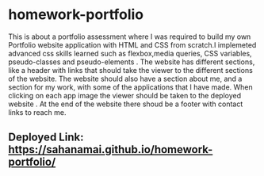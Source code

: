 # homework-portfolio
This is about a portfolio assessment where I was required to build my own Portfolio website application with HTML and CSS  from scratch.I implemeted advanced css skills learned such as flexbox,media queries, CSS variables, pseudo-classes and pseudo-elements . The website  has different sections, like a header with links that should take the viewer to the different sections of the website. The website should also have a section about me, and a section for my work, with some of the applications that I have made. When clicking on each app image the viewer should be taken to the deployed website . At the end of the website there shoud be a footer with contact links to reach me.

## Deployed Link: https://sahanamai.github.io/homework-portfolio/
